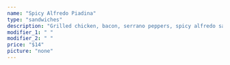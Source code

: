 ```yaml
---
name: "Spicy Alfredo Piadina"
type: "sandwiches"
description: "Grilled chicken, bacon, serrano peppers, spicy alfredo sauce, and mozzarrella cheese."
modifier_1: " "
modifier_2: " "
price: "$14"
picture: "none"
---
```

